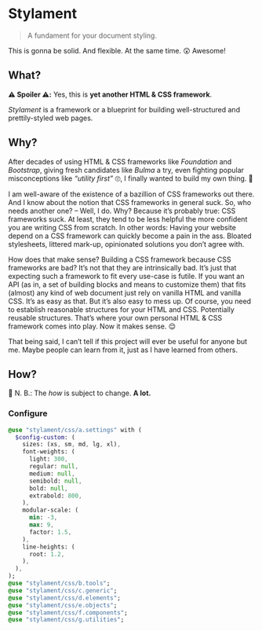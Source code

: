 # Stylament

> A fundament for your document styling.

This is gonna be solid. And flexible. At the same time. 😲 Awesome!

## What?

**⚠️ Spoiler ⚠️:** Yes, this is **yet another HTML & CSS framework**.

*Stylament* is a framework or a blueprint for building well-structured and
prettily-styled web pages.

## Why?

After decades of using HTML & CSS frameworks like _Foundation_ and _Bootstrap_,
giving fresh candidates like _Bulma_ a try, even fighting popular misconceptions
like *“utility first”* 🙄, I finally wanted to build my own thing. 💪

I am well-aware of the existence of a bazillion of CSS frameworks out there.
And I know about the notion that CSS frameworks in general suck.
So, who needs another one? – Well, I do. Why? Because it’s probably true:
CSS frameworks suck. At least, they tend to be less helpful the more confident
you are writing CSS from scratch. In other words: Having your website depend on
a CSS framework can quickly become a pain in the ass. Bloated stylesheets,
littered mark-up, opinionated solutions you don’t agree with.

How does that make sense? Building a CSS framework because CSS frameworks are
bad? It’s not that they are intrinsically bad. It’s just that expecting such a
framework to fit every use-case is futile. If you want an API (as in, a set of
building blocks and means to customize them) that fits (almost) any kind of web
document just rely on vanilla HTML and vanilla CSS. It’s as easy as that. But
it’s also easy to mess up. Of course, you need to establish reasonable structures
for your HTML and CSS. Potentially reusable structures. That’s where your own
personal HTML & CSS framework comes into play. Now it makes sense. 😌

That being said, I can’t tell if this project will ever be useful for anyone but
me. Maybe people can learn from it, just as I have learned from others.

## How?

🚧 N. B.: The _how_ is subject to change. **A lot.**

### Configure

```sass
@use "stylament/css/a.settings" with (
  $config-custom: (
    sizes: (xs, sm, md, lg, xl),
    font-weights: (
      light: 300,
      regular: null,
      medium: null,
      semibold: null,
      bold: null,
      extrabold: 800,
    ),
    modular-scale: (
      min: -3,
      max: 9,
      factor: 1.5,
    ),
    line-heights: (
      root: 1.2,
    ),
  ),
);
@use "stylament/css/b.tools";
@use "stylament/css/c.generic";
@use "stylament/css/d.elements";
@use "stylament/css/e.objects";
@use "stylament/css/f.components";
@use "stylament/css/g.utilities";
```
